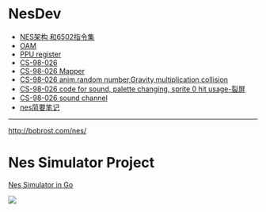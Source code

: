 <h2 id="ab0748bdfbd23a354ccb0b1bd5ce56b6"></h2>


# NesDev

- [NES架构 和6502指令集](6502.md)
- [OAM](nes_OAM.md)
- [PPU register](nes_PPU_register.md)
- [CS-98-026](CS-98-026.md)
- [CS-98-026 Mapper](CS-98-026_2.md)
- [CS-98-026 anim,random number,Gravity,multiplication,collision](CS-98-026_3.md)
- [CS-98-026 code for sound, palette changing, sprite 0 hit usage-裂屏](CS-98-026_4.md)
- [CS-98-026 sound channel](CS-98-026_5.md)
- [nes简要笔记](nes.md)


---

http://bobrost.com/nes/



<h2 id="49f28d4d1b1cda86f3e3372b8bc7ed3b"></h2>


# Nes Simulator Project

[Nes Simulator in Go](https://github.com/mebusy/NesDev)

![](https://nbviewer.jupyter.org/github/mebusy/NesDev/blob/master/imgs/nes_screenshot.jpg)



